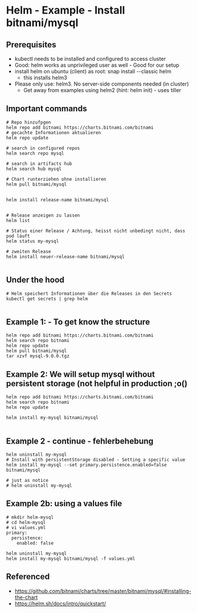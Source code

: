 # Helm - Example - Install bitnami/mysql 

## Prerequisites 

  * kubectl needs to be installed and configured to access cluster
  * Good: helm works as unprivileged user as well - Good for our setup 
  * install helm on ubuntu (client) as root: snap install --classic helm 
    * this installs helm3
  * Please only use: helm3. No server-side components needed (in cluster) 
    * Get away from examples using helm2 (hint: helm init) - uses tiller  

## Important commands 

```
# Repo hinzufpgen 
helm repo add bitnami https://charts.bitnami.com/bitnami 
# gecachte Informationen aktualieren 
helm repo update

# search in configured repos 
helm search repo mysql  

# search in artifacts hub
helm search hub mysql

# Chart runterziehen ohne installieren 
helm pull bitnami/mysql


helm install release-name bitnami/mysql


# Release anzeigen zu lassen
helm list 

# Status einer Release / Achtung, heisst nicht unbedingt nicht, dass pod läuft 
helm status my-mysql 

# zweiten Release 
helm install neuer-release-name bitnami/mysql 


```

## Under the hood 

```
# Helm speichert Informationen über die Releases in den Secrets
kubectl get secrets | grep helm 


```


## Example 1: - To get know the structure 

```
helm repo add bitnami https://charts.bitnami.com/bitnami 
helm search repo bitnami 
helm repo update
helm pull bitnami/mysql 
tar xzvf mysql-9.0.0.tgz 

```



## Example 2: We will setup mysql without persistent storage (not helpful in production ;o() 

```
helm repo add bitnami https://charts.bitnami.com/bitnami 
helm search repo bitnami 
helm repo update

helm install my-mysql bitnami/mysql


```


## Example 2 - continue - fehlerbehebung 

```
helm uninstall my-mysql 
# Install with persistentStorage disabled - Setting a specific value 
helm install my-mysql --set primary.persistence.enabled=false bitnami/mysql

# just as notice 
# helm uninstall my-mysql 

```

## Example 2b: using a values file 

```
# mkdir helm-mysql
# cd helm-mysql
# vi values.yml 
primary:
  persistence:
    enabled: false 
```

```
helm uninstall my-mysql
helm install my-mysql bitnami/mysql -f values.yml 
```


## Referenced

  * https://github.com/bitnami/charts/tree/master/bitnami/mysql/#installing-the-chart
  * https://helm.sh/docs/intro/quickstart/
